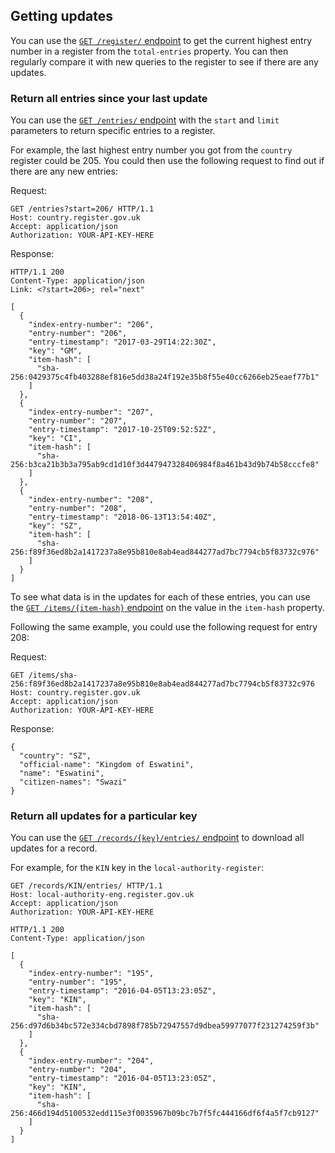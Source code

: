 ## Getting updates

You can use the [`GET /register/` endpoint](#getregister) to get the current highest entry number in a register from the `total-entries` property. You can then regularly compare it with new queries to the register to see if there are any updates.

### Return all entries since your last update

You can use the [`GET /entries/` endpoint](#getentries) with the `start` and `limit` parameters to return specific entries to a register. 

For example, the last highest entry number you got from the `country` register could be 205. You could then use the following request to find out if there are any new entries:

Request:

```http
GET /entries?start=206/ HTTP/1.1
Host: country.register.gov.uk
Accept: application/json
Authorization: YOUR-API-KEY-HERE
```

Response:

```http
HTTP/1.1 200
Content-Type: application/json
Link: <?start=206>; rel="next"

[
  {
    "index-entry-number": "206",
    "entry-number": "206",
    "entry-timestamp": "2017-03-29T14:22:30Z",
    "key": "GM",
    "item-hash": [
      "sha-256:0429375c4fb403288ef816e5dd38a24f192e35b8f55e40cc6266eb25eaef77b1"
    ]
  },
  {
    "index-entry-number": "207",
    "entry-number": "207",
    "entry-timestamp": "2017-10-25T09:52:52Z",
    "key": "CI",
    "item-hash": [
      "sha-256:b3ca21b3b3a795ab9cd1d10f3d447947328406984f8a461b43d9b74b58cccfe8"
    ]
  },
  {
    "index-entry-number": "208",
    "entry-number": "208",
    "entry-timestamp": "2018-06-13T13:54:40Z",
    "key": "SZ",
    "item-hash": [
      "sha-256:f89f36ed8b2a1417237a8e95b810e8ab4ead844277ad7bc7794cb5f83732c976"
    ]
  }
]
```

To see what data is in the updates for each of these entries, you can use the [`GET /items/{item-hash}` endpoint](#items) on the value in the `item-hash` property. 

Following the same example, you could use the following request for entry 208:

Request:

```http
GET /items/sha-256:f89f36ed8b2a1417237a8e95b810e8ab4ead844277ad7bc7794cb5f83732c976
Host: country.register.gov.uk
Accept: application/json
Authorization: YOUR-API-KEY-HERE
```

Response:

```http
{
  "country": "SZ",
  "official-name": "Kingdom of Eswatini",
  "name": "Eswatini",
  "citizen-names": "Swazi"
}
```

### Return all updates for a particular key 

You can use the [`GET /records/{key}/entries/` endpoint](#get-record-key-entries) to download all updates for a record. 

For example, for the `KIN` key in the `local-authority-register`:

```http
GET /records/KIN/entries/ HTTP/1.1
Host: local-authority-eng.register.gov.uk
Accept: application/json
Authorization: YOUR-API-KEY-HERE
```

```http
HTTP/1.1 200
Content-Type: application/json

[
  {
    "index-entry-number": "195",
    "entry-number": "195",
    "entry-timestamp": "2016-04-05T13:23:05Z",
    "key": "KIN",
    "item-hash": [
      "sha-256:d97d6b34bc572e334cbd7898f785b72947557d9dbea59977077f231274259f3b"
    ]
  },
  {
    "index-entry-number": "204",
    "entry-number": "204",
    "entry-timestamp": "2016-04-05T13:23:05Z",
    "key": "KIN",
    "item-hash": [
      "sha-256:466d194d5100532edd115e3f0035967b09bc7b7f5fc444166df6f4a5f7cb9127"
    ]
  }
]
```


